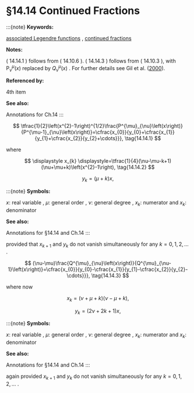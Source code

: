 # §14.14 Continued Fractions

:::{note}
**Keywords:**

[associated Legendre functions](http://dlmf.nist.gov/search/search?q=associated%20Legendre%20functions) , [continued fractions](http://dlmf.nist.gov/search/search?q=continued%20fractions)

**Notes:**

( 14.14.1 ) follows from ( 14.10.6 ). ( 14.14.3 ) follows from ( 14.10.3 ), with $\mathsf{P}^{\mu}_{\nu}\left(x\right)$ replaced by $Q^{\mu}_{\nu}\left(x\right)$ . For further details see Gil et al. ([2000](./bib/G.html#bib920 "Computing toroidal functions for wide ranges of the parameters")).

**Referenced by:**

4th item

**See also:**

Annotations for Ch.14
:::


<a id="E1"></a>
$$
\tfrac{1}{2}\left(x^{2}-1\right)^{1/2}\frac{P^{\mu}_{\nu}\left(x\right)}{P^{\mu-1}_{\nu}\left(x\right)}=\cfrac{x_{0}}{y_{0}+\cfrac{x_{1}}{y_{1}+\cfrac{x_{2}}{y_{2}+\cdots}}}, \tag{14.14.1}
$$

where

<a id="E2"></a>

<a id="Ex1"></a>
$$
\displaystyle x_{k} \displaystyle=\tfrac{1}{4}(\nu-\mu-k+1)(\nu+\mu+k)\left(x^{2}-1\right), \tag{14.14.2}
$$

<a id="Ex2"></a>
$$
\displaystyle y_{k} \displaystyle=(\mu+k)x,
$$

:::{note}
**Symbols:**

$x$: real variable , $\mu$: general order , $\nu$: general degree , $x_{k}$: numerator and $x_{k}$: denominator

**See also:**

Annotations for §14.14 and Ch.14
:::

provided that $x_{k+1}$ and $y_{k}$ do not vanish simultaneously for any $k=0,1,2,\dots$ .


<a id="E3"></a>
$$
(\nu-\mu)\frac{Q^{\mu}_{\nu}\left(x\right)}{Q^{\mu}_{\nu-1}\left(x\right)}=\cfrac{x_{0}}{y_{0}-\cfrac{x_{1}}{y_{1}-\cfrac{x_{2}}{y_{2}-\cdots}}}, \tag{14.14.3}
$$

where now

<a id="E4"></a>

<a id="Ex3"></a>
$$
\displaystyle x_{k} \displaystyle=(\nu+\mu+k)(\nu-\mu+k), \tag{14.14.4}
$$

<a id="Ex4"></a>
$$
\displaystyle y_{k} \displaystyle=(2\nu+2k+1)x,
$$

:::{note}
**Symbols:**

$x$: real variable , $\mu$: general order , $\nu$: general degree , $x_{k}$: numerator and $x_{k}$: denominator

**See also:**

Annotations for §14.14 and Ch.14
:::

again provided $x_{k+1}$ and $y_{k}$ do not vanish simultaneously for any $k=0,1,2,\dots$ .

